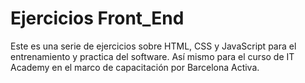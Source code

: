 # Ejercicios Front_End

Este es una serie de ejercicios sobre HTML, CSS y JavaScript para el entrenamiento y practica del software. Así mismo para el curso de IT Academy en el marco de capacitación por Barcelona Activa. 
